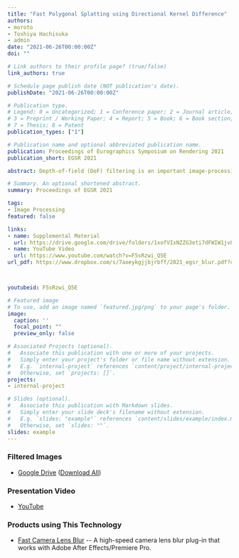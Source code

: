 ```yaml
---
title: "Fast Polygonal Splatting using Directional Kernel Difference"
authors:
- moroto
- Toshiya Hachisuka
- admin
date: "2021-06-26T00:00:00Z"
doi: ""

# Link authors to their profile page? (true/false)
link_authors: true

# Schedule page publish date (NOT publication's date).
publishDate: "2021-06-26T00:00:00Z"

# Publication type.
# Legend: 0 = Uncategorized; 1 = Conference paper; 2 = Journal article;
# 3 = Preprint / Working Paper; 4 = Report; 5 = Book; 6 = Book section;
# 7 = Thesis; 8 = Patent
publication_types: ["1"]

# Publication name and optional abbreviated publication name.
publication: Proceedings of Eurographics Symposium on Rendering 2021
publication_short: EGSR 2021

abstract: Depth-of-field (DoF) filtering is an important image-processing task for producing blurred images similar to those obtained with a large aperture camera lens. DoF filtering applies an image convolution with a spatially varying kernel and is thus computationally expensive, even on modern computational hardware. In this paper, we introduce an approach for fast and accurate DoF filtering for polygonal kernels, where the value is constant inside the kernel. Our approach is an extension of the existing approach based on discrete differenced kernels. The performance gain here hinges upon the fact that kernels typically become sparse (i.e., mostly zero) when taking the difference. We extended the existing approach to conventional axis-aligned differences to non-axis-aligned differences. The key insight is that taking such differences along the directions of the edges makes polygonal kernels significantly sparser than just taking the difference along the axis-aligned directions, as in existing studies. Compared to a naive image convolution, we achieve an order of magnitude speedup, allowing a real-time application of polygonal kernels even on high-resolution images.

# Summary. An optional shortened abstract.
summary: Proceedings of EGSR 2021

tags:
- Image Processing
featured: false

links:
- name: Supplemental Material
  url: https://drive.google.com/drive/folders/1xofVIxNZZG3eti7dFWIW1jv8N0wu68OR
- name: YouTube Video
  url: https://www.youtube.com/watch?v=F5sRzwi_Q5E
url_pdf: https://www.dropbox.com/s/7aoeykgjjbjrbff/2021_egsr_blur.pdf?dl=0



youtubeid: F5sRzwi_Q5E

# Featured image
# To use, add an image named `featured.jpg/png` to your page's folder. 
image:
  caption: ''
  focal_point: ""
  preview_only: false

# Associated Projects (optional).
#   Associate this publication with one or more of your projects.
#   Simply enter your project's folder or file name without extension.
#   E.g. `internal-project` references `content/project/internal-project/index.md`.
#   Otherwise, set `projects: []`.
projects:
- internal-project

# Slides (optional).
#   Associate this publication with Markdown slides.
#   Simply enter your slide deck's filename without extension.
#   E.g. `slides: "example"` references `content/slides/example/index.md`.
#   Otherwise, set `slides: ""`.
slides: example
---
```


### Filtered Images
- [Google Drive](https://drive.google.com/drive/folders/1xofVIxNZZG3eti7dFWIW1jv8N0wu68OR) ([Download All](https://drive.google.com/file/d/1yEaI9trRX-nx3-cQ15vqOY7eA7xoYah3/view?usp=sharing))

### Presentation Video
- [YouTube](https://www.youtube.com/watch?v=F5sRzwi_Q5E)

### Products using This Technology
- [Fast Camera Lens Blur](https://aescripts.com/fast-camera-lens-blur/)
-- A high-speed camera lens blur plug-in that works with Adobe After Effects/Premiere Pro.
